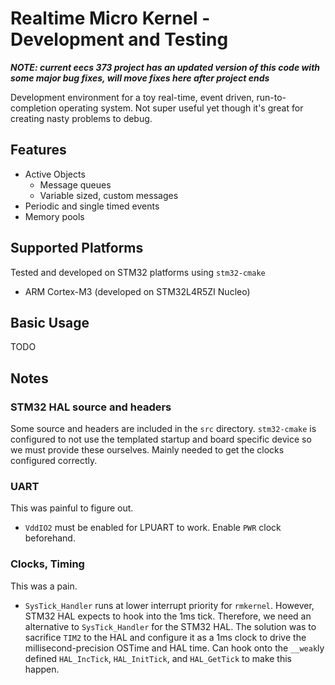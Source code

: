 # Realtime Micro Kernel - Development and Testing

***NOTE: current eecs 373 project has an updated version of this code with some major bug fixes, will move fixes here after project ends***

Development environment for a toy real-time, event driven, run-to-completion operating system. Not super useful yet though it's great for creating nasty problems to debug.

## Features

- Active Objects
  - Message queues
  - Variable sized, custom messages
- Periodic and single timed events
- Memory pools

## Supported Platforms

Tested and developed on STM32 platforms using `stm32-cmake`

- ARM Cortex-M3 (developed on STM32L4R5ZI Nucleo)

## Basic Usage

TODO

## Notes

### STM32 HAL source and headers

Some source and headers are included in the `src` directory. `stm32-cmake` is configured to not use the templated startup and board specific device so we must provide these ourselves. Mainly needed to get the clocks configured correctly.

### UART

This was painful to figure out.

- `VddIO2` must be enabled for LPUART to work. Enable `PWR` clock beforehand.

### Clocks, Timing

This was a pain.

- `SysTick_Handler` runs at lower interrupt priority for `rmkernel`. However, STM32 HAL expects to hook into the 1ms tick. Therefore, we need an alternative to `SysTick_Handler` for the STM32 HAL. The solution was to sacrifice `TIM2` to the HAL and configure it as a 1ms clock to drive the millisecond-precision OSTime and HAL time. Can hook onto the `__weak`ly defined `HAL_IncTick`, `HAL_InitTick`, and `HAL_GetTick` to make this happen.

